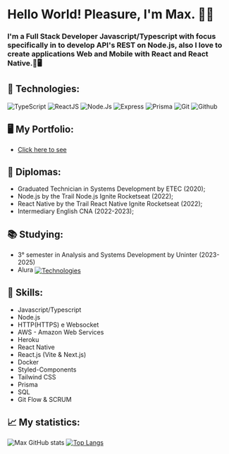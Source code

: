 # Hello World! Pleasure, I'm Max. 👋🤖
### I'm a Full Stack Developer Javascript/Typescript with focus specifically in to develop API's REST on Node.js, also I love to create applications Web and Mobile with React and React Native.📱🖥️

## 🚀 Technologies:
<div style="width: '100%' display: flex align-items: center justify-content: center gap: 1.5rem flex-direction:column">
    <img align="center" alt="TypeScript" src="https://img.shields.io/badge/TypeScript-007ACC?style=for-the-badge&logo=typescript&logoColor=white" />
    <img align="center" alt="ReactJS" src="https://img.shields.io/badge/React.js-20232A?style=for-the-badge&logo=react&logoColor=61DAFB" />
    <img align="center" alt="Node.Js" src="https://img.shields.io/badge/Node.js-43853D?style=for-the-badge&logo=node.js&logoColor=white" />
    <img align="center" alt="Express" src="https://img.shields.io/badge/Express-404D59?style=for-the-badge&logo=express" />
    <img align="center" alt="Prisma" src="https://img.shields.io/badge/Prisma-0f766e?style=for-the-badge&logo=prisma&logoColor=white" />
    <img align="center" alt="Git" src="https://img.shields.io/badge/Git-dc2626?style=for-the-badge&logo=Git&logoColor=white" />
    <img align="center" alt="Github" src="https://img.shields.io/badge/GitHub-000?style=for-the-badge&logo=Github&logoColor=white" />
</div>

## 🖥️ My Portfolio:
   * <a href="https://max-developer.vercel.app/" target="_blank">Click here to see</a>

## 📜 Diplomas:

* Graduated Technician in Systems Development by ETEC (2020);
* Node.js by the Trail Node.js Ignite Rocketseat (2022);
* React Native by the Trail React Native Ignite Rocketseat (2022);
* Intermediary English CNA (2022-2023);

## 📚 Studying:
* 3° semester in Analysis and Systems Development by Uninter (2023-2025)
* Alura <a href="https://www.alura.com.br/" target="_blank"><img align="center" alt="Technologies" src="https://img.shields.io/badge/technologies-000?style=for-the-badge&logo=Node.js&logoColor=white" /></a>

## 🧠 Skills:
* Javascript/Typescript
* Node.js
* HTTP(HTTPS) e Websocket
* AWS - Amazon Web Services
* Heroku
* React Native
* React.js (Vite & Next.js)
* Docker
* Styled-Components
* Tailwind CSS
* Prisma
* SQL
* Git Flow & SCRUM

## 📈 My statistics:
![Max GitHub stats](https://github-readme-stats.vercel.app/api?username=MaxiiXx23&show_icons=true&theme=midnight-purple)
[![Top Langs](https://github-readme-stats.vercel.app/api/top-langs/?username=MaxiiXx23)](https://github.com/anuraghazra/github-readme-stats)
